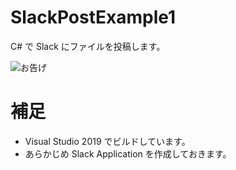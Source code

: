 # SlackPostExample1

C# で Slack にファイルを投稿します。

![お告げ](/mass10/SlackPostExample1/blob/main/.images/お告げ.png)

# 補足

* Visual Studio 2019 でビルドしています。
* あらかじめ Slack Application を作成しておきます。

